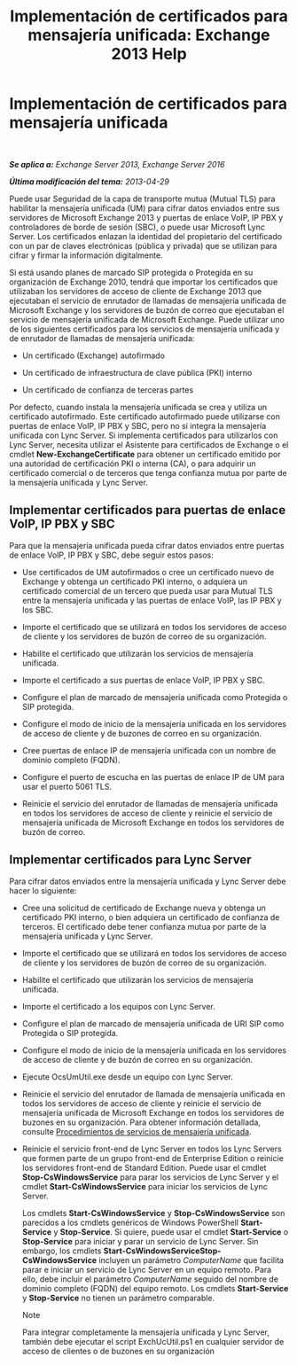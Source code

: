 ﻿---
title: 'Implementación de certificados para mensajería unificada: Exchange 2013 Help'
TOCTitle: Implementación de certificados para mensajería unificada
ms:assetid: 95658f6f-eac2-4674-90e7-f2d3f25c5242
ms:mtpsurl: https://technet.microsoft.com/es-es/library/Ee681661(v=EXCHG.150)
ms:contentKeyID: 52062049
ms.date: 05/22/2018
mtps_version: v=EXCHG.150
ms.translationtype: MT
---

# Implementación de certificados para mensajería unificada

 

_**Se aplica a:** Exchange Server 2013, Exchange Server 2016_

_**Última modificación del tema:** 2013-04-29_

Puede usar Seguridad de la capa de transporte mutua (Mutual TLS) para habilitar la mensajería unificada (UM) para cifrar datos enviados entre sus servidores de Microsoft Exchange 2013 y puertas de enlace VoIP, IP PBX y controladores de borde de sesión (SBC), o puede usar Microsoft Lync Server. Los certificados enlazan la identidad del propietario del certificado con un par de claves electrónicas (pública y privada) que se utilizan para cifrar y firmar la información digitalmente.

Si está usando planes de marcado SIP protegida o Protegida en su organización de Exchange 2010, tendrá que importar los certificados que utilizaban los servidores de acceso de cliente de Exchange 2013 que ejecutaban el servicio de enrutador de llamadas de mensajería unificada de Microsoft Exchange y los servidores de buzón de correo que ejecutaban el servicio de mensajería unificada de Microsoft Exchange. Puede utilizar uno de los siguientes certificados para los servicios de mensajería unificada y de enrutador de llamadas de mensajería unificada:

  - Un certificado (Exchange) autofirmado

  - Un certificado de infraestructura de clave pública (PKI) interno

  - Un certificado de confianza de terceras partes

Por defecto, cuando instala la mensajería unificada se crea y utiliza un certificado autofirmado. Este certificado autofirmado puede utilizarse con puertas de enlace VoIP, IP PBX y SBC, pero no si integra la mensajería unificada con Lync Server. Si implementa certificados para utilizarlos con Lync Server, necesita utilizar el Asistente para certificados de Exchange o el cmdlet **New-ExchangeCertificate** para obtener un certificado emitido por una autoridad de certificación PKI o interna (CA), o para adquirir un certificado comercial o de terceros que tenga confianza mutua por parte de la mensajería unificada y Lync Server.

## Implementar certificados para puertas de enlace VoIP, IP PBX y SBC

Para que la mensajería unificada pueda cifrar datos enviados entre puertas de enlace VoIP, IP PBX y SBC, debe seguir estos pasos:

  - Use certificados de UM autofirmados o cree un certificado nuevo de Exchange y obtenga un certificado PKI interno, o adquiera un certificado comercial de un tercero que pueda usar para Mutual TLS entre la mensajería unificada y las puertas de enlace VoIP, las IP PBX y los SBC.

  - Importe el certificado que se utilizará en todos los servidores de acceso de cliente y los servidores de buzón de correo de su organización.

  - Habilite el certificado que utilizarán los servicios de mensajería unificada.

  - Importe el certificado a sus puertas de enlace VoIP, IP PBX y SBC.

  - Configure el plan de marcado de mensajería unificada como Protegida o SIP protegida.

  - Configure el modo de inicio de la mensajería unificada en los servidores de acceso de cliente y de buzones de correo en su organización.

  - Cree puertas de enlace IP de mensajería unificada con un nombre de dominio completo (FQDN).

  - Configure el puerto de escucha en las puertas de enlace IP de UM para usar el puerto 5061 TLS.

  - Reinicie el servicio del enrutador de llamadas de mensajería unificada en todos los servidores de acceso de cliente y reinicie el servicio de mensajería unificada de Microsoft Exchange en todos los servidores de buzón de correo.

## Implementar certificados para Lync Server

Para cifrar datos enviados entre la mensajería unificada y Lync Server debe hacer lo siguiente:

  - Cree una solicitud de certificado de Exchange nueva y obtenga un certificado PKI interno, o bien adquiera un certificado de confianza de terceros. El certificado debe tener confianza mutua por parte de la mensajería unificada y Lync Server.

  - Importe el certificado que se utilizará en todos los servidores de acceso de cliente y los servidores de buzón de correo de su organización.

  - Habilite el certificado que utilizarán los servicios de mensajería unificada.

  - Importe el certificado a los equipos con Lync Server.

  - Configure el plan de marcado de mensajería unificada de URI SIP como Protegida o SIP protegida.

  - Configure el modo de inicio de la mensajería unificada en los servidores de acceso de cliente y de buzón de correo en su organización.

  - Ejecute OcsUmUtil.exe desde un equipo con Lync Server.

  - Reinicie el servicio del enrutador de llamada de mensajería unificada en todos los servidores de acceso de cliente y reinicie el servicio de mensajería unificada de Microsoft Exchange en todos los servidores de buzones en su organización. Para obtener información detallada, consulte [Procedimientos de servicios de mensajería unificada](um-services-procedures-exchange-2013-help.md).

  - Reinicie el servicio front-end de Lync Server en todos los Lync Servers que formen parte de un grupo front-end de Enterprise Edition o reinicie los servidores front-end de Standard Edition. Puede usar el cmdlet **Stop-CsWindowsService** para parar los servicios de Lync Server y el cmdlet **Start-CsWindowsService** para iniciar los servicios de Lync Server.
    
    Los cmdlets **Start-CsWindowsService** y **Stop-CsWindowsService** son parecidos a los cmdlets genéricos de Windows PowerShell **Start-Service** y **Stop-Service**. Si quiere, puede usar el cmdlet **Start-Service** o **Stop-Service** para iniciar y parar un servicio de Lync Server. Sin embargo, los cmdlets **Start-CsWindowsServiceStop-CsWindowsService** incluyen un parámetro *ComputerName* que facilita parar e iniciar un servicio de Lync Server en un equipo remoto. Para ello, debe incluir el parámetro *ComputerName* seguido del nombre de dominio completo (FQDN) del equipo remoto. Los cmdlets **Start-Service** y **Stop-Service** no tienen un parámetro comparable.
    

    > [!NOTE]
    > Para integrar completamente la mensajería unificada y Lync Server, también debe ejecutar el script ExchUcUtil.ps1 en cualquier servidor de acceso de clientes o de buzones en su organización


